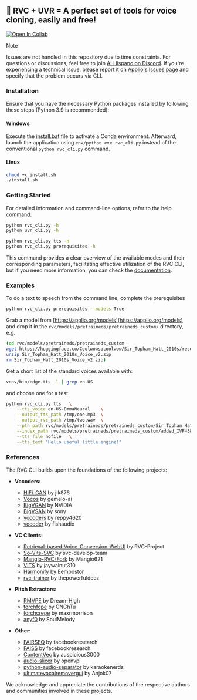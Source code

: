 ## 🚀 RVC + UVR = A perfect set of tools for voice cloning, easily and free!

[![Open In Collab](https://colab.research.google.com/assets/colab-badge.svg)](https://colab.research.google.com/github/iahispano/applio/blob/master/assets/Applio_NoUI.ipynb)

> [!NOTE]  
> Issues are not handled in this repository due to time constraints. For questions or discussions, feel free to join [AI Hispano on Discord](https://discord.gg/iahispano). If you're experiencing a technical issue, please report it on [Applio's Issues page](https://github.com/IAHispano/Applio/issues) and specify that the problem occurs via CLI.

### Installation

Ensure that you have the necessary Python packages installed by following these steps (Python 3.9 is recommended):

#### Windows

Execute the [install.bat](./install.bat) file to activate a Conda environment. Afterward, launch the application using `env/python.exe rvc_cli.py` instead of the conventional `python rvc_cli.py` command.

#### Linux

```bash
chmod +x install.sh
./install.sh
```

### Getting Started

For detailed information and command-line options, refer to the help command:

```bash
python rvc_cli.py -h
python uvr_cli.py -h

python rvc_cli.py tts -h
python rvc_cli.py prerequisites -h
```

This command provides a clear overview of the available modes and their corresponding parameters, facilitating effective utilization of the RVC CLI, but if you need more information, you can check the [documentation](https://rvc-cli.pages.dev/).

### Examples

To do a text to speech from the command line, complete the prerequisites

```bash
python rvc_cli.py prerequisites --models True
```

Grab a model from [https://applio.org/models](https://applio.org/models) and drop it in the `rvc/models/pretraineds/pretraineds_custom/` directory, e.g.

```bash
(cd rvc/models/pretraineds/pretraineds_custom
wget https://huggingface.co/Coolwowsocoolwow/Sir_Topham_Hatt_2010s/resolve/main/Sir_Topham_Hatt_2010s_Voice_v2.zip
unzip Sir_Topham_Hatt_2010s_Voice_v2.zip
rm Sir_Topham_Hatt_2010s_Voice_v2.zip)
```

Get a short list of the standard voices available with:

```bash
venv/bin/edge-tts -l | grep en-US
```

and choose one for a test

```bash
python rvc_cli.py tts	\
	--tts_voice en-US-EmmaNeural	\
	--output_tts_path /tmp/one.mp3	\
	--output_rvc_path /tmp/two.wav	\
	--pth_path rvc/models/pretraineds/pretraineds_custom/Sir_Topham_Hatt_2010s_Voice_e220_s3740.pth	\
	--index_path rvc/models/pretraineds/pretraineds_custom/added_IVF438_Flat_nprobe_1_Sir_Topham_Hatt_2010s_Voice_v2.index	\
	--tts_file nofile	\
	--tts_text "Hello useful little engine!"
```

### References

The RVC CLI builds upon the foundations of the following projects:

- **Vocoders:**

  - [HiFi-GAN](https://github.com/jik876/hifi-gan) by jik876
  - [Vocos](https://github.com/gemelo-ai/vocos) by gemelo-ai
  - [BigVGAN](https://github.com/NVIDIA/BigVGAN) by NVIDIA
  - [BigVSAN](https://github.com/sony/bigvsan) by sony
  - [vocoders](https://github.com/reppy4620/vocoders) by reppy4620
  - [vocoder](https://github.com/fishaudio/vocoder) by fishaudio

- **VC Clients:**

  - [Retrieval-based-Voice-Conversion-WebUI](https://github.com/RVC-Project/Retrieval-based-Voice-Conversion-WebUI) by RVC-Project
  - [So-Vits-SVC](https://github.com/svc-develop-team/so-vits-svc) by svc-develop-team
  - [Mangio-RVC-Fork](https://github.com/Mangio621/Mangio-RVC-Fork) by Mangio621
  - [VITS](https://github.com/jaywalnut310/vits) by jaywalnut310
  - [Harmonify](https://huggingface.co/Eempostor/Harmonify) by Eempostor
  - [rvc-trainer](https://github.com/thepowerfuldeez/rvc-trainer) by thepowerfuldeez

- **Pitch Extractors:**

  - [RMVPE](https://github.com/Dream-High/RMVPE) by Dream-High
  - [torchfcpe](https://github.com/CNChTu/FCPE) by CNChTu
  - [torchcrepe](https://github.com/maxrmorrison/torchcrepe) by maxrmorrison
  - [anyf0](https://github.com/SoulMelody/anyf0) by SoulMelody

- **Other:**
  - [FAIRSEQ](https://github.com/facebookresearch/fairseq) by facebookresearch
  - [FAISS](https://github.com/facebookresearch/faiss) by facebookresearch
  - [ContentVec](https://github.com/auspicious3000/contentvec/) by auspicious3000
  - [audio-slicer](https://github.com/openvpi/audio-slicer) by openvpi
  - [python-audio-separator](https://github.com/karaokenerds/python-audio-separator) by karaokenerds
  - [ultimatevocalremovergui](https://github.com/Anjok07/ultimatevocalremovergui) by Anjok07

We acknowledge and appreciate the contributions of the respective authors and communities involved in these projects.
